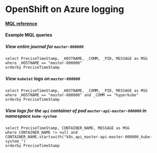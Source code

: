 # OpenShift on Azure logging

#### [MQL reference](https://genevamondocs.azurewebsites.net/diagnostics_apps/dgrep/concepts/querylanguage/mql.html)

#### Example MQL queries

##### View entire journal for `master-000000`

```
select PreciseTimeStamp, _HOSTNAME, _COMM, _PID, MESSAGE as MSG
where _HOSTNAME == "master-000000"
orderby PreciseTimeStamp
```

##### View `kubelet` logs on `master-000000`

```
select PreciseTimeStamp, _HOSTNAME, _COMM, _PID, MESSAGE as MSG
where _HOSTNAME == "master-000000" and _COMM == "hyperkube"
orderby PreciseTimeStamp
```

##### View logs for the `api` container of pod `master-api-master-000000` in namespace `kube-system`

```
select PreciseTimeStamp, CONTAINER_NAME, MESSAGE as MSG
where CONTAINER_NAME != null and CONTAINER_NAME.startswith("k8s_api_master-api-master-000000_kube-system_")
orderby PreciseTimeStamp
```
